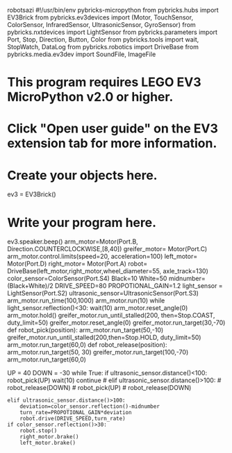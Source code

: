 robotsazi
#!/usr/bin/env pybricks-micropython
from pybricks.hubs import EV3Brick
from pybricks.ev3devices import (Motor, TouchSensor, ColorSensor,
                                 InfraredSensor, UltrasonicSensor, GyroSensor)
from pybricks.nxtdevices import LightSensor
from pybricks.parameters import Port, Stop, Direction, Button, Color
from pybricks.tools import wait, StopWatch, DataLog
from pybricks.robotics import DriveBase
from pybricks.media.ev3dev import SoundFile, ImageFile

# This program requires LEGO EV3 MicroPython v2.0 or higher.
# Click "Open user guide" on the EV3 extension tab for more information.

# Create your objects here.
ev3 = EV3Brick()

# Write your program here.
ev3.speaker.beep()
arm_motor=Motor(Port.B, Direction.COUNTERCLOCKWISE,[8,40])
greifer_motor= Motor(Port.C)
arm_motor.control.limits(speed=20, acceleration=100)
left_motor= Motor(Port.D)
right_motor= Motor(Port.A)
robot= DriveBase(left_motor,right_motor,wheel_diameter=55, axle_track=130)
color_sensor=ColorSensor(Port.S4)
Black=10
White=50
midnumber=(Black+White)/2
DRIVE_SPEED=80
PROPOTIONAL_GAIN=1.2
light_sensor = LightSensor(Port.S2)
ultrasonic_sensor=UltrasonicSensor(Port.S3)
arm_motor.run_time(100,1000)
arm_motor.run(10)
while light_sensor.reflection()<30:
    wait(10)
arm_motor.reset_angle(0)
arm_motor.hold()
greifer_motor.run_until_stalled(200, then=Stop.COAST, duty_limit=50)
greifer_motor.reset_angle(0)
greifer_motor.run_target(30,-70)
def robot_pick(position):
    arm_motor.run_target(50,-10)
    greifer_motor.run_until_stalled(200,then=Stop.HOLD, duty_limit=50)
    arm_motor.run_target(60,0)
def robot_release(position):
    arm_motor.run_target(50, 30)
    greifer_motor.run_target(100,-70)
    arm_motor.run_target(60,0)

UP = 40
DOWN = -30
while True:
    if ultrasonic_sensor.distance()<100:
        robot_pick(UP)
        wait(10)
        continue
    # elif ultrasonic_sensor.distance()>100:
    #     robot_release(DOWN)
    #     robot_pick(UP)
    #     robot_release(DOWN)

    elif ultrasonic_sensor.distance()>100:
        deviation=color_sensor.reflection()-midnumber
        turn_rate=PROPOTIONAL_GAIN*deviation
        robot.drive(DRIVE_SPEED,turn_rate)
    if color_sensor.reflection()>30:
        robot.stop()
        right_motor.brake()
        left_motor.brake()
